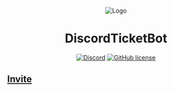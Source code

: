 <div align="center">

![Logo](logo.png)

# DiscordTicketBot

[![Discord](https://img.shields.io/discord/617339081168388110?color=green&label=discord&logo=discord&logoColor=white&style=for-the-badge)](https://discord.gg/thksB8z9w7)
[![GitHub license](https://img.shields.io/github/license/thenilsdev/discord-ticket-support?style=for-the-badge)](https://github.com/thenilsdev/discord-ticket-support/blob/main/LICENSE)

</div>

## [Invite](https://discord.com/api/oauth2/authorize?client_id=630471659135959131&permissions=8&scope=applications.commands%20bot)
